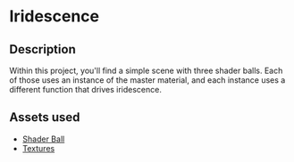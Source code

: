 # Iridescence

## Description

Within this project, you'll find a simple scene with three shader balls. Each of those uses an instance of the master material, and each instance uses a different function that drives iridescence.

## Assets used

* [Shader Ball](https://github.com/derkreature/ShaderBall)
* [Textures](https://cc0textures.com/view?id=PavingStones054)
